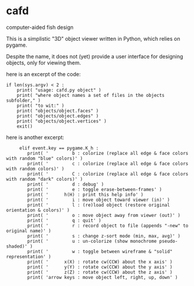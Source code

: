 cafd
====

computer-aided fish design

This is a simplistic "3D" object viewer written in Python, which relies on pygame.

Despite the name, it does not (yet) provide a user interface for designing objects, only for viewing them.

here is an excerpt of the code:

    if len(sys.argv) < 2 :
        print( "usage: cafd.py object" )
        print( "where object names a set of files in the objects subfolder," )
        print( "to wit:" )
        print( "objects/object.faces" )
        print( "objects/object.edges" )
        print( "objects/object.vertices" )
        exit()

here is another excerpt:

         elif event.key == pygame.K_h :
            print( '         b : colorize (replace all edge & face colors with random "blue" colors)' )
            print( '         c : colorize (replace all edge & face colors with random colors)' )
            print( '         C : colorize (replace all edge & face colors with random "dark" colors)' )
            print( '         d : debug' )
            print( '         e : toggle erase-between-frames' )
            print( '      h(H) : print this help info' )
            print( '         i : move object toward viewer (in)' )
            print( '         l : (re)load object (restore original orientation & colors)' )
            print( '         o : move object away from viewer (out)' )
            print( '         q : quit' )
            print( '         r : record object to file (appends "-new" to original name)' )
            print( '         s : change z-sort mode (min, max, avg)' )
            print( '         u : un-colorize (show monochrome pseudo-shaded)' )
            print( '         w : toggle between wireframe & "solid" representation' )
            print( '      x(X) : rotate cw(CCW) about the x axis' )
            print( '      y(Y) : rotate cw(CCW) about the y axis' )
            print( '      z(Z) : rotate cw(CCW) about the z axis' )
            print( 'arrow keys : move object left, right, up, down' )


